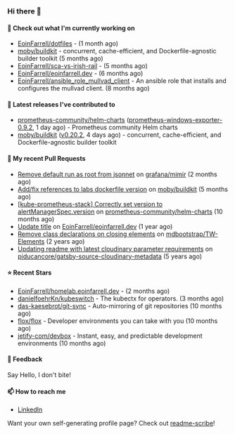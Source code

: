 ### Hi there 👋

#### 👷 Check out what I'm currently working on

- [EoinFarrell/dotfiles](https://github.com/EoinFarrell/dotfiles) -  (1 month ago)
- [moby/buildkit](https://github.com/moby/buildkit) - concurrent, cache-efficient, and Dockerfile-agnostic builder toolkit (5 months ago)
- [EoinFarrell/sca-vs-irish-rail](https://github.com/EoinFarrell/sca-vs-irish-rail) -  (5 months ago)
- [EoinFarrell/eoinfarrell.dev](https://github.com/EoinFarrell/eoinfarrell.dev) -  (6 months ago)
- [EoinFarrell/ansible_role_mullvad_client](https://github.com/EoinFarrell/ansible_role_mullvad_client) - An ansible role that installs and configures the mullvad client. (8 months ago)

#### 🔭 Latest releases I've contributed to

- [prometheus-community/helm-charts](https://github.com/prometheus-community/helm-charts) ([prometheus-windows-exporter-0.9.2](https://github.com/prometheus-community/helm-charts/releases/tag/prometheus-windows-exporter-0.9.2), 1 day ago) - Prometheus community Helm charts
- [moby/buildkit](https://github.com/moby/buildkit) ([v0.20.2](https://github.com/moby/buildkit/releases/tag/v0.20.2), 4 days ago) - concurrent, cache-efficient, and Dockerfile-agnostic builder toolkit

#### 🔨 My recent Pull Requests

- [Remove default run as root from jsonnet](https://github.com/grafana/mimir/pull/10339) on [grafana/mimir](https://github.com/grafana/mimir) (2 months ago)
- [Add/fix references to labs dockerfile version](https://github.com/moby/buildkit/pull/5447) on [moby/buildkit](https://github.com/moby/buildkit) (5 months ago)
- [[kube-prometheus-stack] Correctly set version to alertManagerSpec.version](https://github.com/prometheus-community/helm-charts/pull/4561) on [prometheus-community/helm-charts](https://github.com/prometheus-community/helm-charts) (10 months ago)
- [Update title](https://github.com/EoinFarrell/eoinfarrell.dev/pull/29) on [EoinFarrell/eoinfarrell.dev](https://github.com/EoinFarrell/eoinfarrell.dev) (1 year ago)
- [Remove class declarations on closing elements](https://github.com/mdbootstrap/TW-Elements/pull/1071) on [mdbootstrap/TW-Elements](https://github.com/mdbootstrap/TW-Elements) (2 years ago)
- [Updating readme with latest cloudinary parameter requirements](https://github.com/piducancore/gatsby-source-cloudinary-metadata/pull/1) on [piducancore/gatsby-source-cloudinary-metadata](https://github.com/piducancore/gatsby-source-cloudinary-metadata) (5 years ago)

#### ⭐ Recent Stars

- [EoinFarrell/homelab.eoinfarrell.dev](https://github.com/EoinFarrell/homelab.eoinfarrell.dev) -  (2 months ago)
- [danielfoehrKn/kubeswitch](https://github.com/danielfoehrKn/kubeswitch) - The kubectx  for operators. (3 months ago)
- [das-kaesebrot/git-sync](https://github.com/das-kaesebrot/git-sync) - Auto-mirroring of git repositories (10 months ago)
- [flox/flox](https://github.com/flox/flox) - Developer environments you can take with you (10 months ago)
- [jetify-com/devbox](https://github.com/jetify-com/devbox) - Instant, easy, and predictable development environments (10 months ago)

#### 💬 Feedback

Say Hello, I don't bite!

#### 📫 How to reach me

- [LinkedIn](https://www.linkedin.com/in/eoinfarrell/)

Want your own self-generating profile page? Check out [readme-scribe](https://github.com/muesli/readme-scribe)!

